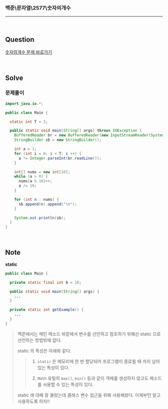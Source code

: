 ### 백준\문자열\2577\숫자의개수

---

<br/>

## Question

[숫자의개수 문제 바로가기](https://www.acmicpc.net/problem/2577)

<br/>

## Solve

### 문제풀이

```java
import java.io.*;

public class Main {

  static int T = 3;

  public static void main(String[] args) throws IOException {
    BufferedReader br = new BufferedReader(new InputStreamReader(System.in));
    StringBuilder sb = new StringBuilder();

    int a = 1;
    for (int i = 0; i < T; i ++) {
      a *= Integer.parseInt(br.readLine());
    }

    int[] nums = new int[10];
    while (a > 0) {
      nums[a % 10]++;
      a /= 10;
    }

    for (int n : nums) {
      sb.append(n).append("\n");
    }

    System.out.println(sb);
  }
}
```

<br/>

## Note

**static**

```java
public class Main {

  private static final int A = 10;

  public static void main(String[] args) {
    ...
  }

  private static int getExample() {
    ...
  }
}
```

> 백준에서는 메인 메소드 바깥에서 변수를 선언하고 참조하기 위해선 static 으로 선언하는 방법밖에 없다.
>
> static 의 특성은 아래와 같다.
>
> > 1.  `static` 은 메모리에 한 번 할당되어 프로그램이 종료될 때 까지 남아있는 특성이 있다.
> >
> > 2.  `Math` 유틸의 `max()`, `min()` 등과 같이 객체를 생성하지 않고도 메소드를 사용할 수 있는 특성이 있다.
>
> static 에 대해 잘 몰랐는데 클래스 변수 접근을 위해 사용해왔다. 이제부턴 알고 사용하도록 하자!!
